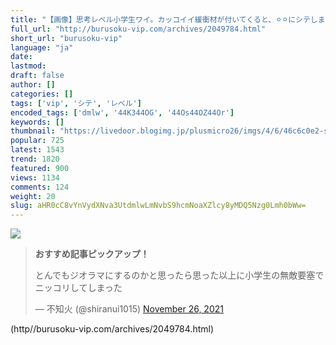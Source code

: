 ```yaml
---
title: "【画像】思考レベル小学生ワイ。カッコイイ緩衝材が付いてくると、⚪︎⚪︎にシテしまうwww "
full_url: "http://burusoku-vip.com/archives/2049784.html"
short_url: "burusoku-vip"
language: "ja"
date: 
lastmod: 
draft: false
author: []
categories: []
tags: ['vip', 'シテ', 'レベル']
encoded_tags: ['dmlw', '44K344OG', '44Os44OZ44Or']
keywords: []
thumbnail: "https://livedoor.blogimg.jp/plusmicro26/imgs/4/6/46c6c0e2-s.png"
popular: 725
latest: 1543
trend: 1820
featured: 900
views: 1134
comments: 124
weight: 20
slug: aHR0cC8vYnVydXNva3UtdmlwLmNvbS9hcmNoaXZlcy8yMDQ5Nzg0Lmh0bWw=
---
```


![](https://livedoor.blogimg.jp/plusmicro26/imgs/4/6/46c6c0e2-s.png)

<blockquote class='twitter-tweet'><p><b>おすすめ記事ピックアップ！</b></p><p lang='ja' dir='ltr'>とんでもジオラマにするのかと思ったら思った以上に小学生の無敵要塞でニッコリしてしまった</p>— 不知火 (@shiranui1015) <a href='https//twitter.com/shiranui1015/status/1464030109296324608?ref_src=twsrc%5Etfw'>November 26, 2021</a></blockquote> 

(http//burusoku-vip.com/archives/2049784.html)
